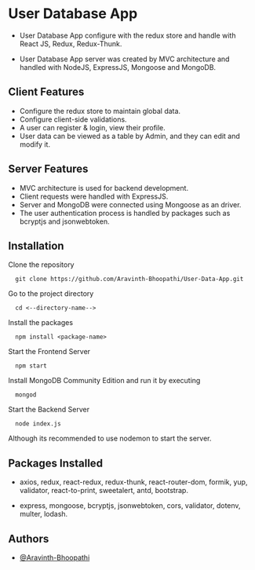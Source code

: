 # User Database App

- User Database App configure with the redux store and handle with React JS, Redux, Redux-Thunk.

- User Database App server was created by MVC architecture and handled with NodeJS, ExpressJS, Mongoose and MongoDB.

## Client Features 

- Configure the redux store to maintain global data.
- Configure client-side validations.
- A user can register & login, view their profile.
- User data can be viewed as a table by Admin, and they can edit and modify it.

## Server Features 

- MVC architecture is used for backend development.
- Client requests were handled with ExpressJS.
- Server and MongoDB were connected using Mongoose as an driver.
- The user authentication process is handled by packages such as bcryptjs and jsonwebtoken.

## Installation

Clone the repository

```
  git clone https://github.com/Aravinth-Bhoopathi/User-Data-App.git
```

Go to the project directory

```
  cd <--directory-name-->
```

Install the packages
```
  npm install <package-name>
```

Start the Frontend Server
```
  npm start
```  

Install MongoDB Community Edition and run it by executing
```
  mongod
```

Start the Backend Server
```
  node index.js
```  

Although its recommended to use nodemon to start the server.

## Packages Installed

- axios, redux, react-redux, redux-thunk, react-router-dom, formik, yup, validator, react-to-print, sweetalert, antd, bootstrap.

- express, mongoose, bcryptjs, jsonwebtoken, cors, validator, dotenv, multer, lodash.

## Authors

- [@Aravinth-Bhoopathi](https://github.com/Aravinth-Bhoopathi)
